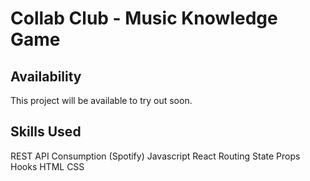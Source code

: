 # Collab Club - Music Knowledge Game

## Availability

This project will be available to try out soon.

## Skills Used

REST API Consumption (Spotify)
Javascript
  React
    Routing
    State
    Props
    Hooks
HTML
CSS